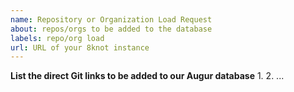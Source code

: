 ```yaml
---
name: Repository or Organization Load Request
about: repos/orgs to be added to the database
labels: repo/org load
url: URL of your 8knot instance
---
```


**List the direct Git links to be added to our Augur database**
1. 
2. 
... 
